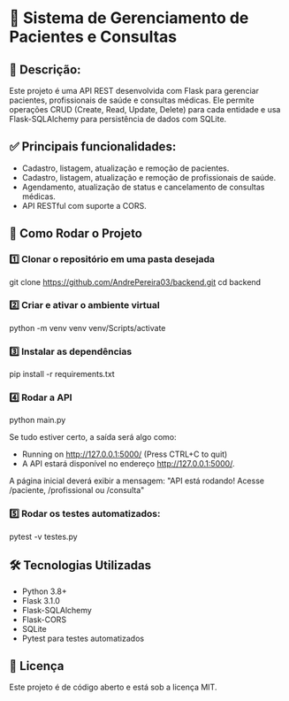 # 🏥 **Sistema de Gerenciamento de Pacientes e Consultas**
## 📌 **Descrição**:

Este projeto é uma API REST desenvolvida com Flask para gerenciar pacientes, profissionais de saúde e consultas médicas. Ele permite operações CRUD (Create, Read, Update, Delete) para cada entidade e usa Flask-SQLAlchemy para persistência de dados com SQLite.

## ✅ **Principais funcionalidades:**

- Cadastro, listagem, atualização e remoção de pacientes.
- Cadastro, listagem, atualização e remoção de profissionais de saúde.
- Agendamento, atualização de status e cancelamento de consultas médicas.
- API RESTful com suporte a CORS.

## **🚀 Como Rodar o Projeto**

### **1️⃣ Clonar o repositório em uma pasta desejada**

git clone https://github.com/AndrePereira03/backend.git
cd backend

### **2️⃣ Criar e ativar o ambiente virtual**

python -m venv venv
venv/Scripts/activate

### **3️⃣ Instalar as dependências**

pip install -r requirements.txt

### **4️⃣ Rodar a API**

python main.py

Se tudo estiver certo, a saída será algo como:

- Running on http://127.0.0.1:5000/ (Press CTRL+C to quit)
- A API estará disponível no endereço http://127.0.0.1:5000/.

A página inicial deverá exibir a mensagem:
"API está rodando! Acesse /paciente, /profissional ou /consulta"

### **5️⃣ Rodar os testes automatizados:**

pytest -v testes.py


## **🛠 Tecnologias Utilizadas**
- Python 3.8+
- Flask 3.1.0
- Flask-SQLAlchemy
- Flask-CORS
- SQLite
- Pytest para testes automatizados


## **📜 Licença**
Este projeto é de código aberto e está sob a licença MIT.


